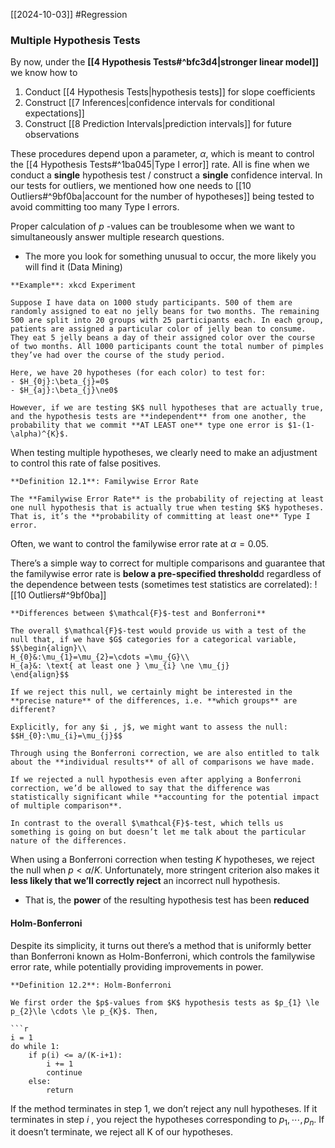 [[2024-10-03]] #Regression 

### Multiple Hypothesis Tests
By now, under the **[[4 Hypothesis Tests#^bfc3d4|stronger linear model]]** we know how to
1. Conduct [[4 Hypothesis Tests|hypothesis tests]] for slope coefficients
2. Construct [[7 Inferences|confidence intervals for conditional expectations]]
3. Construct [[8 Prediction Intervals|prediction intervals]] for future observations

These procedures depend upon a parameter, $\alpha$, which is meant to control the [[4 Hypothesis Tests#^1ba045|Type I error]] rate. All is fine when we conduct a **single** hypothesis test / construct a **single** confidence interval. In our tests for outliers, we mentioned how one needs to [[10 Outliers#^9bf0ba|account for the number of hypotheses]] being tested to avoid committing too many Type I errors.

Proper calculation of $p$ -values can be troublesome when we want to simultaneously answer multiple research questions.
- The more you look for something unusual to occur, the more likely you will find it (Data Mining)

```ad-example
**Example**: xkcd Experiment

Suppose I have data on 1000 study participants. 500 of them are randomly assigned to eat no jelly beans for two months. The remaining 500 are split into 20 groups with 25 participants each. In each group, patients are assigned a particular color of jelly bean to consume. They eat 5 jelly beans a day of their assigned color over the course of two months. All 1000 participants count the total number of pimples they’ve had over the course of the study period.

Here, we have 20 hypotheses (for each color) to test for: 
- $H_{0j}:\beta_{j}=0$
- $H_{aj}:\beta_{j}\ne0$

However, if we are testing $K$ null hypotheses that are actually true, and the hypothesis tests are **independent** from one another, the probability that we commit **AT LEAST one** type one error is $1-(1-\alpha)^{K}$.
```

When testing multiple hypotheses, we clearly need to make an adjustment to control this rate of false positives.

```ad-important
**Definition 12.1**: Familywise Error Rate

The **Familywise Error Rate** is the probability of rejecting at least one null hypothesis that is actually true when testing $K$ hypotheses. That is, it’s the **probability of committing at least one** Type I error.
```

Often, we want to control the familywise error rate at $\alpha=0.05$.

There’s a simple way to correct for multiple comparisons and guarantee that the familywise error rate is **below a pre-specified threshold**d regardless of the dependence between tests (sometimes test statistics are correlated): ![[10 Outliers#^9bf0ba]]
```ad-summary
**Differences between $\mathcal{F}$-test and Bonferroni**

The overall $\mathcal{F}$-test would provide us with a test of the null that, if we have $G$ categories for a categorical variable, $$\begin{align}\\
H_{0}&:\mu_{1}=\mu_{2}=\cdots =\mu_{G}\\
H_{a}&: \text{ at least one } \mu_{i} \ne \mu_{j}
\end{align}$$

If we reject this null, we certainly might be interested in the **precise nature** of the differences, i.e. **which groups** are different?

Explicitly, for any $i , j$, we might want to assess the null: $$H_{0}:\mu_{i}=\mu_{j}$$

Through using the Bonferroni correction, we are also entitled to talk about the **individual results** of all of comparisons we have made.

If we rejected a null hypothesis even after applying a Bonferroni correction, we’d be allowed to say that the difference was statistically significant while **accounting for the potential impact of multiple comparison**.

In contrast to the overall $\mathcal{F}$-test, which tells us something is going on but doesn’t let me talk about the particular nature of the differences.
```

When using a Bonferroni correction when testing $K$ hypotheses, we reject the null when $p<\alpha/K$. Unfortunately, more stringent criterion also makes it **less likely that we’ll correctly reject** an incorrect null hypothesis.
- That is, the **power** of the resulting hypothesis test has been **reduced**

#### Holm-Bonferroni
Despite its simplicity, it turns out there’s a method that is uniformly better than Bonferroni known as Holm-Bonferroni, which controls the familywise error rate, while potentially providing improvements in power.

```ad-important
**Definition 12.2**: Holm-Bonferroni

We first order the $p$-values from $K$ hypothesis tests as $p_{1} \le p_{2}\le \cdots \le p_{K}$. Then,

```r
i = 1
do while 1:
	if p(i) <= a/(K-i+1):
		i += 1
		continue
	else:
		return
```

If the method terminates in step $1$, we don’t reject any null hypotheses. If it terminates in step $i$ , you reject the hypotheses corresponding to $p_{1},\cdots, p_{n}$. If it doesn’t terminate, we reject all K of our hypotheses.